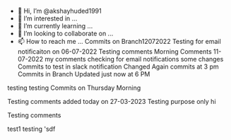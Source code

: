 - 👋 Hi, I’m @akshayhuded1991
- 👀 I’m interested in ...
- 🌱 I’m currently learning ...
- 💞️ I’m looking to collaborate on ...
- 📫 How to reach me ...
Commits on Branch12072022
Testing for email notificaiton on 06-07-2022
Testing comments
Morning Comments 11-07-2022
my comments
checking for email notifications
some changes
Commits to test in slack notification
Changed Again
commits at 3 pm 
Commits in Branch
Updated just now at 6 PM

testing testing 
Commits on Thursday Morning
<!---
akshayh1991/akshayh1991 is a ✨ special ✨ repository because its `README.md` (this file) appears on your GitHub profile.
You can click the Preview link to take a look at your changes.
--->

Testing comments added today on 27-03-2023
Testing purpose only
hi

Testing comments 

test1
testing 'sdf
